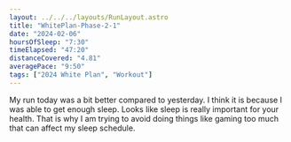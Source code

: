 ```yaml
---
layout: ../../../layouts/RunLayout.astro
title: "WhitePlan-Phase-2-1"
date: "2024-02-06"
hoursOfSleep: "7:30"
timeElapsed: "47:20"
distanceCovered: "4.81"
averagePace: "9:50"
tags: ["2024 White Plan", "Workout"]
---
```


My run today was a bit better compared to yesterday. I think it is because I was able to get enough sleep. Looks like sleep is really important for your health. That is why I am trying to avoid doing things like gaming too much that can affect my sleep schedule.
